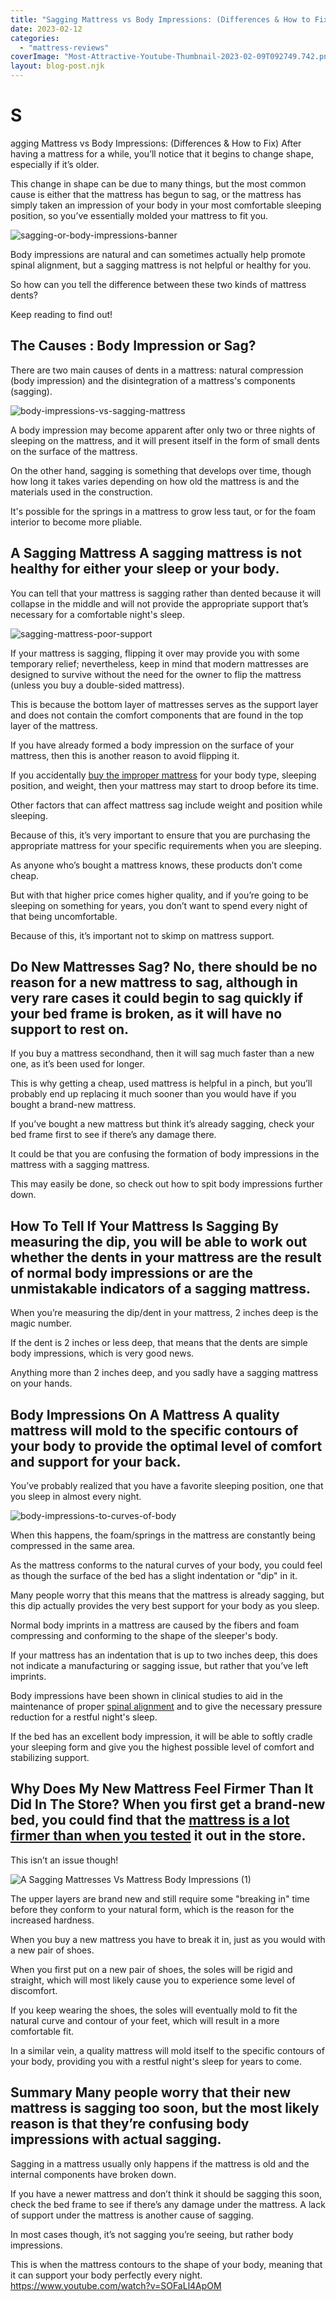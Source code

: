 ```yaml
---
title: "Sagging Mattress vs Body Impressions: (Differences & How to Fix)"
date: 2023-02-12
categories:
  - "mattress-reviews"
coverImage: "Most-Attractive-Youtube-Thumbnail-2023-02-09T092749.742.png"
layout: blog-post.njk
---
```


# S

agging Mattress vs Body Impressions: (Differences & How to Fix) After having a mattress for a while, you’ll notice that it begins to change shape, especially if it’s older.


This change in shape can be due to many things, but the most common cause is either that the mattress has begun to sag, or the mattress has simply taken an impression of your body in your most comfortable sleeping position, so you’ve essentially molded your mattress to fit you.

![sagging-or-body-impressions-banner](/images/blog/Most-Attractive-Youtube-Thumbnail-2023-02-09T092749.742-1024x576.png)

 Body impressions are natural and can sometimes actually help promote spinal alignment, but a sagging mattress is not helpful or healthy for you.

So how can you tell the difference between these two kinds of mattress dents?

Keep reading to find out!

## The Causes : Body Impression or Sag?

There are two main causes of dents in a mattress: natural compression (body impression) and the disintegration of a mattress's components (sagging).

![body-impressions-vs-sagging-mattress](/images/blog/Add-a-heading-84-1024x819.png)

 A body impression may become apparent after only two or three nights of sleeping on the mattress, and it will present itself in the form of small dents on the surface of the mattress.

On the other hand, sagging is something that develops over time, though how long it takes varies depending on how old the mattress is and the materials used in the construction.

It's possible for the springs in a mattress to grow less taut, or for the foam interior to become more pliable.

## **A Sagging Mattress** A sagging mattress is not healthy for either your sleep or your body.

You can tell that your mattress is sagging rather than dented because it will collapse in the middle and will not provide the appropriate support that’s necessary for a comfortable night's sleep.

![sagging-mattress-poor-support](/images/blog/Add-a-heading-85-1024x230.png)

 If your mattress is sagging, flipping it over may provide you with some temporary relief; nevertheless, keep in mind that modern mattresses are designed to survive without the need for the owner to flip the mattress (unless you buy a double-sided mattress).

This is because the bottom layer of mattresses serves as the support layer and does not contain the comfort components that are found in the top layer of the mattress.

If you have already formed a body impression on the surface of your mattress, then this is another reason to avoid flipping it.

If you accidentally [buy the improper mattress](/blog/novilla-mattress-review/) for your body type, sleeping position, and weight, then your mattress may start to droop before its time.

Other factors that can affect mattress sag include weight and position while sleeping.

Because of this, it’s very important to ensure that you are purchasing the appropriate mattress for your specific requirements when you are sleeping.

As anyone who’s bought a mattress knows, these products don’t come cheap.

But with that higher price comes higher quality, and if you’re going to be sleeping on something for years, you don’t want to spend every night of that being uncomfortable.

Because of this, it’s important not to skimp on mattress support.

## **Do New Mattresses Sag?** No, there should be no reason for a new mattress to sag, although in very rare cases it could begin to sag quickly if your bed frame is broken, as it will have no support to rest on.

If you buy a mattress secondhand, then it will sag much faster than a new one, as it’s been used for longer.

This is why getting a cheap, used mattress is helpful in a pinch, but you’ll probably end up replacing it much sooner than you would have if you bought a brand-new mattress.

If you’ve bought a new mattress but think it’s already sagging, check your bed frame first to see if there’s any damage there.

It could be that you are confusing the formation of body impressions in the mattress with a sagging mattress.

This may easily be done, so check out how to spit body impressions further down.

## **How To Tell If Your Mattress Is Sagging** By measuring the dip, you will be able to work out whether the dents in your mattress are the result of normal body impressions or are the unmistakable indicators of a sagging mattress.

When you’re measuring the dip/dent in your mattress, 2 inches deep is the magic number.

If the dent is 2 inches or less deep, that means that the dents are simple body impressions, which is very good news.

Anything more than 2 inches deep, and you sadly have a sagging mattress on your hands.

## **Body Impressions On A Mattress** A quality mattress will mold to the specific contours of your body to provide the optimal level of comfort and support for your back.

You’ve probably realized that you have a favorite sleeping position, one that you sleep in almost every night.

![body-impressions-to-curves-of-body](/images/blog/Add-a-heading-86-1-1024x370.png)

 When this happens, the foam/springs in the mattress are constantly being compressed in the same area.

As the mattress conforms to the natural curves of your body, you could feel as though the surface of the bed has a slight indentation or "dip" in it.

Many people worry that this means that the mattress is already sagging, but this dip actually provides the very best support for your body as you sleep.

Normal body imprints in a mattress are caused by the fibers and foam compressing and conforming to the shape of the sleeper's body.

If your mattress has an indentation that is up to two inches deep, this does not indicate a manufacturing or sagging issue, but rather that you’ve left imprints.

Body impressions have been shown in clinical studies to aid in the maintenance of proper [spinal alignment](/blog/top-chiropractor-recommended-mattresses/) and to give the necessary pressure reduction for a restful night's sleep.

If the bed has an excellent body impression, it will be able to softly cradle your sleeping form and give you the highest possible level of comfort and stabilizing support.

## **Why Does My New Mattress Feel Firmer Than It Did In The Store?** When you first get a brand-new bed, you could find that the [mattress is a lot firmer than when you tested](/blog/vibe-mattress-review/) it out in the store.

This isn’t an issue though!

![A Sagging Mattresses Vs Mattress Body Impressions (1)](/images/blog/A-Sagging-Mattresses-Vs-Mattress-Body-Impressions-1.jpg)

 The upper layers are brand new and still require some "breaking in" time before they conform to your natural form, which is the reason for the increased hardness.

When you buy a new mattress you have to break it in, just as you would with a new pair of shoes.

When you first put on a new pair of shoes, the soles will be rigid and straight, which will most likely cause you to experience some level of discomfort.

If you keep wearing the shoes, the soles will eventually mold to fit the natural curve and contour of your feet, which will result in a more comfortable fit.

In a similar vein, a quality mattress will mold itself to the specific contours of your body, providing you with a restful night's sleep for years to come.

## **Summary** Many people worry that their new mattress is sagging too soon, but the most likely reason is that they’re confusing body impressions with actual sagging.

Sagging in a mattress usually only happens if the mattress is old and the internal components have broken down.

If you have a newer mattress and don’t think it should be sagging this soon, check the bed frame to see if there’s any damage under the mattress. A lack of support under the mattress is another cause of sagging.

In most cases though, it’s not sagging you’re seeing, but rather body impressions.

This is when the mattress contours to the shape of your body, meaning that it can support your body perfectly every night. https://www.youtube.com/watch?v=SOFaLl4ApOM
